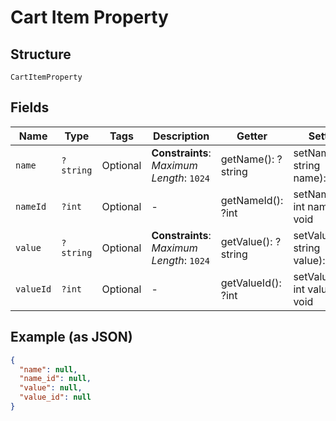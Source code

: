 
# Cart Item Property

## Structure

`CartItemProperty`

## Fields

| Name | Type | Tags | Description | Getter | Setter |
|  --- | --- | --- | --- | --- | --- |
| `name` | `?string` | Optional | **Constraints**: *Maximum Length*: `1024` | getName(): ?string | setName(?string name): void |
| `nameId` | `?int` | Optional | - | getNameId(): ?int | setNameId(?int nameId): void |
| `value` | `?string` | Optional | **Constraints**: *Maximum Length*: `1024` | getValue(): ?string | setValue(?string value): void |
| `valueId` | `?int` | Optional | - | getValueId(): ?int | setValueId(?int valueId): void |

## Example (as JSON)

```json
{
  "name": null,
  "name_id": null,
  "value": null,
  "value_id": null
}
```

